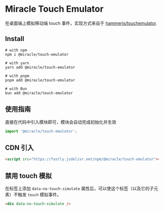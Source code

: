 # Miracle Touch Emulator

在桌面端上模拟移动端 touch 事件，实现方式来自于 [hammerjs/touchemulator](https://github.com/hammerjs/touchemulator).

## Install

```shell
# with npm
npm i @miracle/touch-emulator

# with yarn
yarn add @miracle/touch-emulator

# with pnpm
pnpm add @miracle/touch-emulator

# with Bun
bun add @miracle/touch-emulator
```

## 使用指南

直接在代码中引入模块即可，模块会自动完成初始化并生效

```js
import '@miracle/touch-emulator';
```

## CDN 引入

```html
<script src="https://fastly.jsdelivr.net/npm/@miracle/touch-emulator"></script>
```

## 禁用 touch 模拟

在标签上添加 `data-no-touch-simulate` 属性后，可以使这个标签（以及它的子元素）不触发 `touch` 模拟事件。

```html
<div data-no-touch-simulate />
```
